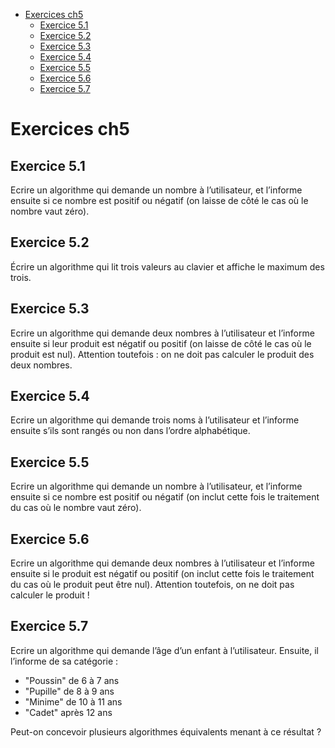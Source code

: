 - [Exercices ch5](#exercices-ch5)
  - [Exercice 5.1](#exercice-51)
  - [Exercice 5.2](#exercice-52)
  - [Exercice 5.3](#exercice-53)
  - [Exercice 5.4](#exercice-54)
  - [Exercice 5.5](#exercice-55)
  - [Exercice 5.6](#exercice-56)
  - [Exercice 5.7](#exercice-57)

# Exercices ch5

## Exercice 5.1

Ecrire un algorithme qui demande un nombre à l’utilisateur, et l’informe ensuite si ce nombre est positif ou négatif (on laisse de côté le cas où le nombre vaut zéro).

## Exercice 5.2

Écrire un algorithme qui lit trois valeurs au clavier et affiche le maximum des trois.

## Exercice 5.3

Ecrire un algorithme qui demande deux nombres à l’utilisateur et l’informe ensuite si leur produit est négatif ou positif (on laisse de côté le cas où le produit est nul). Attention toutefois : on ne doit pas calculer le produit des deux nombres.

## Exercice 5.4

Ecrire un algorithme qui demande trois noms à l’utilisateur et l’informe ensuite s’ils sont rangés ou non dans l’ordre alphabétique.

## Exercice 5.5

Ecrire un algorithme qui demande un nombre à l’utilisateur, et l’informe ensuite si ce nombre est positif ou négatif (on inclut cette fois le traitement du cas où le nombre vaut zéro).

## Exercice 5.6

Ecrire un algorithme qui demande deux nombres à l’utilisateur et l’informe ensuite si le produit est négatif ou positif (on inclut cette fois le traitement du cas où le produit peut être nul). Attention toutefois, on ne doit pas calculer le produit !

## Exercice 5.7

Ecrire un algorithme qui demande l’âge d’un enfant à l’utilisateur. Ensuite, il l’informe de sa catégorie :

- "Poussin" de 6 à 7 ans
- "Pupille" de 8 à 9 ans
- "Minime" de 10 à 11 ans
- "Cadet" après 12 ans

Peut-on concevoir plusieurs algorithmes équivalents menant à ce résultat ?
